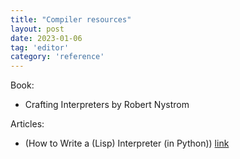 ```yaml
---
title: "Compiler resources"
layout: post
date: 2023-01-06
tag: 'editor'
category: 'reference'
---
```


Book:
- Crafting Interpreters by Robert Nystrom 


Articles:
- (How to Write a (Lisp) Interpreter (in Python)) [link](https://norvig.com/lispy.html)


